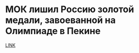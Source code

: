# МОК лишил Россию золотой медали, завоеванной на Олимпиаде в Пекине



[LINK](https://varlamov.ru/1895978.html)